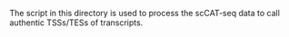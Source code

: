 The script in this directory is used to process the scCAT-seq data to call authentic TSSs/TESs of transcripts.

